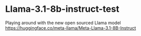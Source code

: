 # Llama-3.1-8b-instruct-test
Playing around with the new open sourced Llama model
https://huggingface.co/meta-llama/Meta-Llama-3.1-8B-Instruct
